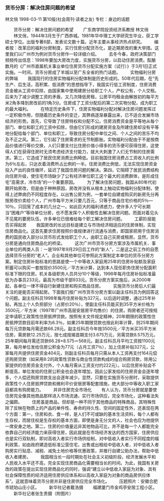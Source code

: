 ### 货币分房：解决住房问题的希望
林文俏
1998-03-11
第10版(社会周刊·读者之友)
专栏：身边的话题

　　货币分房：解决住房问题的希望
　　广东商学院投资经济系教授  林文俏
　　林文俏，1944年3月生于广西恭城。1981年华中理工大学研究生毕业，获工学硕士学位。出版专著6部，发表论文数十篇。近年主要从事经济热点研究。
　　编者按：改革旧的福利分房制度，实行住房分配货币化，是近期房改的重大举措。这里我们以广州市为例对货币分房作一较详细介绍。
　　去冬今春，政府决策部门频频传出信息：1998年要加大房改力度，实施货币分房，以启动住房消费。酝酿数月的《广州市直属机关事业单位住房货币分配实施方案（试行）》于3月1日正式实施。一时间，货币分房成了羊城以至广东全省的热门话题。
　　实物福利分房的弊端
　　我国现行的住房实物福利分配体制是历史形成的。50年代后期，在“先生产、后生活，高积累、低消费”的思想指导下，我国实行低工资制度，住房消费资金被从工资中扣除，由国家集中使用建房分给职工个人，产权公有，个人交租。后来为了减少调整工资的矛盾，又几次降低房租，公房平均租金由解放初的每平方米2角多降到房改前的1角3分。住房成了工资分配后的第二次实物分配，成为职工的最大福利。
　　在特定历史条件下，住房实物福利分配对解决住房问题发挥过一定积极作用，但随着历史条件的变迁，其弊病逐渐暴露出来，已不适合发展市场经济的形势。首先，它导致了住房特权和分配不公。住房消费资金是平等地从每个部门、单位和职工的工资中扣除，但由它们形成的建房资金及所建住房却没有平等地分配给每个部门、单位和职工，导致住房分配中单位之间、个人之间的苦乐不均及不正之风。第二，它引起了住房需求的无节制膨胀。实物福利分配由于不是按商品价值进行等价交换，人们只要支付比住房价值小得多的货币便可获得住房，这使得人们在获得住房时无须考虑经济支付能力，就大大刺激了人们无节制的住房需求。第三，它造成了居民住房消费比例畸低。目前我国住房消费占工资收入的比例为6％左右，只达衣着消费所占比例的一半。住房消费比例低，无法实现住房资金投入产出的良性循环，延迟了我国住房问题的解决。第四，它阻碍了居民消费结构向住房升级，使住宅市场缺少了公有经济单位职工这个最大的消费群体，是形成住宅“高需求，冷市场”的一个重要原因。
　　为了解决住房问题，我国从80年代初期开始房改，但是由于种种原因，房改并没有从根本上触动实物福利分配体制，使得上述弊病仍不同程度存在。以出售公房为例，一套单位自建或购买的新房先分再按房改价卖给个人，广州市每平方米只要几百元，只等于商品住宅价格的5％—10％，只回笼了成本的几分之一。如此巨大的福利诱惑力，使许多人宁可长期当“困难户”等待单位分房，也不愿发挥个人积极性去解决住房问题。而面对着见头不见尾的要房队伍，许多单位已很难给每个职工解决住房问题。
　　工薪阶层能否买得起房
　　我国房改的长远目标是建立与市场经济相适应的住房体制，实现住房商品化。这首先要求住房按照价值规律进行流通与消费，即国家把用于住房消费的国民收入部分以货币形式发给职工个人，由职工自己买房或租房。显然，货币分房是通向住房商品化的桥梁。
　　这次广州市货币分房方案涉及市属机关、事业单位的两类人员：一是1997年9月29日后工作的“新人”，二是这之前工作的自愿选择货币分房的“老人”。企业和其他单位可参照此方案制定本单位的货币分房方案。制定住房补贴标准的思路是使一个中等收入家庭用25年的住房补贴额及家庭积蓄可以购买一套按现价3500元／平方米计算，达到本人现任职务住房分配面积标准下限的住房。机关各级职务人员共分10个等级，1998年每月住房补贴标准最低为办事员233元，最高为市级干部933元。货币分房方案实施后，从2000年起，各单位一律不得自行新建住房和购买商品住房。
　　实施货币分房后人们最关注的是能否买得起房。下面我们按广州市货币分房方案以副主任科员为例回答这个问题。副主任科员1998年每月住房补贴为327元，以后适时调整，通过25年补贴，再加上个人负担部分（占房价20％），使副主任科员能买到35平方米价格为3500元／平方米（1997年广州市高层安居房平均售价）的住房。购房者还可按规定申请职工政策性住房抵押贷款。按照有关文件规定精神，20年期限的政策性住房抵押贷款目前年利率为6.3％，如果25年期限贷款也按此利率计算，则25年期间每万元贷款每月需还款66.28元。副主任科员今年按3500元／平方米买35平方米住房，需房款12.25万元，按七成按揭首期支付3.675万元，另需贷款8.575万元，25年期间每月需还贷款66.28×8.575＝568元。副主任科员月平均工资按1100元算，每月单位发给住房公积金为77元（占月工资7％），加上住房补贴327元，公家每月共提供住房资金404元，则副主任科员每月只需从本人工资再支付164元偿还购房贷款（如采用8∶2的政策性贷款与商业性贷款构成的组合购房贷款，除用公家提供的住房资金支付外，个人每月需从工资支付约222元）。以后住房补贴会不断提高，单位发给的住房公积金也会逐年增加，因此公家发给的住房资金会逐年增多，个人偿还购房贷款支出会逐年减少。显然，只要在实施货币分房时，采取提供政策性个人住房抵押贷款和微利平价安居房等配套措施，绝大部分中等收入职工家庭都具有购房能力。
　　并非住房完全市场化
　　有人认为，货币分房就是要使住房完全像其他商品那样进入市场流通，实行市场供应，完全市场化，这种看法失之偏颇。
　　住房虽是商品，但却是一种不同于其他商品的特殊商品，其特殊性除了反映在物质上的产品的单件性、寿命的持久性、空间的固定性外，还表现在两个方面：第一，住房和衣、食一样，是人们不可或缺的基本生活资料，每个人都有生存权，而居住权是生存权的基本方面，即使是身无分文的人，社会也应为他提供一席安身之地。第二，住房的价值量远非其他物品可比，并不是每一个人都能完全依靠自己的经济能力来获得住房，因此就是在市场经济发达的西方国家，住房供应也是实行双轨制，即对高收入者实行市场供给制，对中低收入者实行不同程度的福利政策，如由政府建造低标准公营住宅，出售或出租给中低收入者，对中低收入者购房实行贴息、减税、减免土地价格等优惠政策，并推行自建公助办法，帮助中低收入者建房。
　　我国相当长一段时期处在社会主义初级阶段，经济发展水平和人民收入水平还不高，完全实现住房商品化需要相当长的时间。为此，我国有关房改的政策在提出实现住房商品化的同时，强调“建立以中低收入家庭为对象、具有社会保障性质的经济适用住房供应体系和以高收入家庭为对象的商品房供应体系”。这就意味着货币分房并非是住房供应完全市场化。
　　压题照片：安徽合肥市琥珀山庄小区。
　　新华社记者戴浩摄
　　福建厦门市金鸡亭安居工程小区。
　　新华社记者张生贵摄（附图片）

